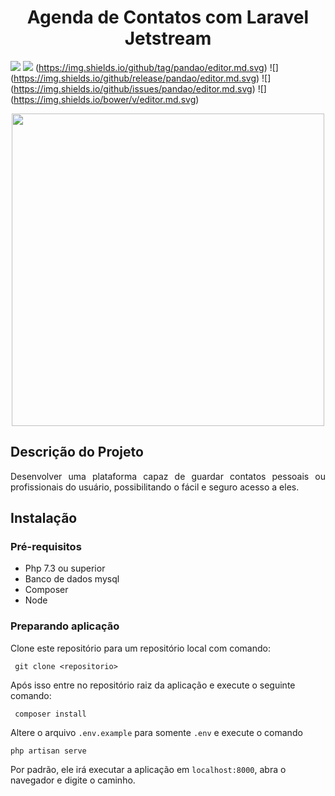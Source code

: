 <h1 align="center"> Agenda de Contatos com Laravel Jetstream </h1>

![](https://img.shields.io/github/stars/pandao/editor.md.svg)
![](https://img.shields.io/github/forks/pandao/editor.md.svg)
(https://img.shields.io/github/tag/pandao/editor.md.svg) ![]
(https://img.shields.io/github/release/pandao/editor.md.svg) ![]
(https://img.shields.io/github/issues/pandao/editor.md.svg) ![]
(https://img.shields.io/bower/v/editor.md.svg)

<p align="center"><img src="https://laravelnews.imgix.net/images/jetstream.png?ixlib=php-3.3.0" width="500"></p>

## Descrição do Projeto
<p align="justify"> Desenvolver uma plataforma capaz de guardar contatos pessoais ou profissionais do usuário, possibilitando o fácil e seguro acesso a eles.</p>

## Instalação

### Pré-requisitos
- Php 7.3 ou superior
- Banco de dados mysql
- Composer
- Node

### Preparando aplicação

Clone este repositório para um repositório local com comando:

` git clone <repositorio>`

Após isso entre no repositório raiz da aplicação e execute o seguinte comando:

` composer install`

Altere o arquivo `.env.example` para somente `.env` e execute o comando

`php artisan serve`

Por padrão, ele irá executar a aplicação em `localhost:8000`, abra o navegador e digite o caminho.

